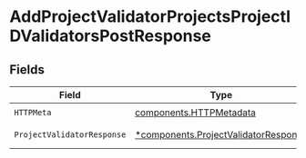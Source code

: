 # AddProjectValidatorProjectsProjectIDValidatorsPostResponse


## Fields

| Field                                                                                       | Type                                                                                        | Required                                                                                    | Description                                                                                 |
| ------------------------------------------------------------------------------------------- | ------------------------------------------------------------------------------------------- | ------------------------------------------------------------------------------------------- | ------------------------------------------------------------------------------------------- |
| `HTTPMeta`                                                                                  | [components.HTTPMetadata](../../models/components/httpmetadata.md)                          | :heavy_check_mark:                                                                          | N/A                                                                                         |
| `ProjectValidatorResponse`                                                                  | [*components.ProjectValidatorResponse](../../models/components/projectvalidatorresponse.md) | :heavy_minus_sign:                                                                          | Successful Response                                                                         |